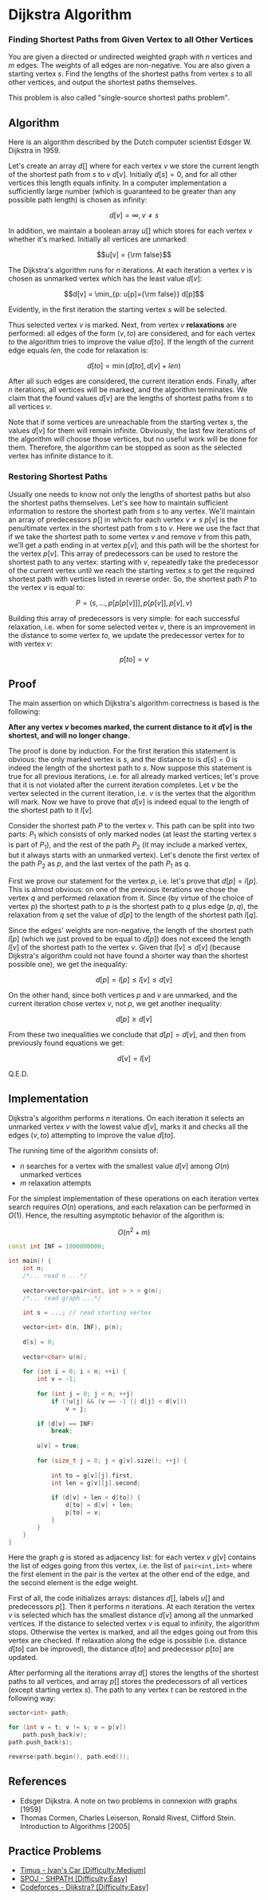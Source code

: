 <!--?title Dijkstra Algorithm -->

# Dijkstra Algorithm
### Finding Shortest Paths from Given Vertex to all Other Vertices

You are given a directed or undirected weighted graph with $n$ vertices and $m$ edges. The weights of all edges are non-negative. You are also given a starting vertex $s$. Find the lengths of the shortest paths from vertex $s$ to all other vertices, and output the shortest paths themselves.

This problem is also called "single-source shortest paths problem".

## Algorithm

Here is an algorithm described by the Dutch computer scientist Edsger W. Dijkstra in 1959.

Let's create an array $d[]$ where for each vertex $v$ we store the current length of the shortest path from $s$ to $v$ $d[v]$. Initially $d[s] = 0$, and for all other vertices this length equals infinity. In a computer implementation a sufficiently large number (which is guaranteed to be greater than any possible path length) is chosen as infinity:

$$d[v] = \infty, v \ne s$$

In addition, we maintain a boolean array $u[]$ which stores for each vertex $v$ whether it's marked. Initially all vertices are unmarked:

$$u[v] = {\rm false}$$

The Dijkstra's algorithm runs for $n$ iterations. At each iteration a vertex $v$ is chosen as unmarked vertex which has the least value $d[v]$:

$$d[v] = \min_{p: u[p]={\rm false}} d[p]$$

Evidently, in the first iteration the starting vertex $s$ will be selected.

Thus selected vertex $v$ is marked. Next, from vertex $v$ **relaxations** are performed: all edges of the form $(v,to)$ are considered, and for each vertex $to$ the algorithm tries to improve the value $d[to]$. If the length of the current edge equals $len$, the code for relaxation is:

$$d[to] = \min (d[to], d[v] + len)$$

After all such edges are considered, the current iteration ends. Finally, after $n$ iterations, all vertices will be marked, and the algorithm terminates. We claim that the found values $d[v]$ are the lengths of shortest paths from $s$ to all vertices $v$.

Note that if some vertices are unreachable from the starting vertex $s$, the values $d[v]$ for them will remain infinite. Obviously, the last few iterations of the algorithm will choose those vertices, but no useful work will be done for them. Therefore, the algorithm can be stopped as soon as the selected vertex has infinite distance to it.

### Restoring Shortest Paths 

Usually one needs to know not only the lengths of shortest paths but also the shortest paths themselves. Let's see how to maintain sufficient information to restore the shortest path from $s$ to any vertex. We'll maintain an array of predecessors $p[]$ in which for each vertex $v \ne s$ $p[v]$ is the penultimate vertex in the shortest path from $s$ to $v$. Here we use the fact that if we take the shortest path to some vertex $v$ and remove $v$ from this path, we'll get a path ending in at vertex $p[v]$, and this path will be the shortest for the vertex $p[v]$. This array of predecessors can be used to restore the shortest path to any vertex: starting with $v$, repeatedly take the predecessor of the current vertex until we reach the starting vertex $s$ to get the required shortest path with vertices listed in reverse order. So, the shortest path $P$ to the vertex $v$ is equal to:

$$P = (s, \ldots, p[p[p[v]]], p[p[v]], p[v], v)$$

Building this array of predecessors is very simple: for each successful relaxation, i.e. when for some selected vertex $v$, there is an improvement in the distance to some vertex $to$, we update the predecessor vertex for $to$ with vertex $v$:

$$p[to] = v$$

## Proof

The main assertion on which Dijkstra's algorithm correctness is based is the following:

**After any vertex $v$ becomes marked, the current distance to it $d[v]$ is the shortest, and will no longer change.**

The proof is done by induction. For the first iteration this statement is obvious: the only marked vertex is $s$, and the distance to is $d[s] = 0$ is indeed the length of the shortest path to $s$. Now suppose this statement is true for all previous iterations, i.e. for all already marked vertices; let's prove that it is not violated after the current iteration completes. Let $v$ be the vertex selected in the current iteration, i.e. $v$ is the vertex that the algorithm will mark. Now we have to prove that $d[v]$ is indeed equal to the length of the shortest path to it $l[v]$.

Consider the shortest path $P$ to the vertex $v$. This path can be split into two parts: $P_1$ which consists of only marked nodes (at least the starting vertex $s$ is part of $P_1$), and the rest of the path $P_2$ (it may include a marked vertex, but it always starts with an unmarked vertex). Let's denote the first vertex of the path $P_2$ as $p$, and the last vertex of the path $P_1$ as $q$.

First we prove our statement for the vertex $p$, i.e. let's prove that $d[p] = l[p]$. This is almost obvious: on one of the previous iterations we chose the vertex $q$ and performed relaxation from it. Since (by virtue of the choice of vertex $p$) the shortest path to $p$ is the shortest path to $q$ plus edge $(p,q)$, the relaxation from $q$ set the value of $d[p]$ to the length of the shortest path $l[q]$.

Since the edges' weights are non-negative, the length of the shortest path $l[p]$ (which we just proved to be equal to $d[p]$) does not exceed the length $l[v]$ of the shortest path to the vertex $v$. Given that $l[v] \le d[v]$ (because Dijkstra's algorithm could not have found a shorter way than the shortest possible one), we get the inequality:

$$d[p] = l[p] \le l[v] \le d[v]$$

On the other hand, since both vertices $p$ and $v$ are unmarked, and the current iteration chose vertex $v$, not $p$, we get another inequality:

$$d[p] \ge d[v]$$

From these two inequalities we conclude that $d[p] = d[v]$, and then from previously found equations we get:

$$d[v] = l[v]$$

Q.E.D.

## Implementation

Dijkstra's algorithm performs $n$ iterations. On each iteration it selects an unmarked vertex $v$ with the lowest value $d[v]$, marks it and checks all the edges $(v, to)$ attempting to improve the value $d[to]$.

The running time of the algorithm consists of:

* $n$ searches for a vertex with the smallest value $d[v]$ among $O(n)$ unmarked vertices
* $m$ relaxation attempts

For the simplest implementation of these operations on each iteration vertex search requires $O(n)$ operations, and each relaxation can be performed in $O(1)$. Hence, the resulting asymptotic behavior of the algorithm is:

$$O(n^2+m)$$ 

```cpp
const int INF = 1000000000;

int main() {
    int n;
    /*... read n ...*/
   
    vector<vector<pair<int, int > > > g(n);
    /*... read graph ...*/
    
    int s = ...; // read starting vertex

    vector<int> d(n, INF), p(n);
    
    d[s] = 0;
    
    vector<char> u(n);
    
    for (int i = 0; i < n; ++i) {
        int v = -1;
        
        for (int j = 0; j < n; ++j)
            if (!u[j] && (v == -1 || d[j] < d[v]))
                v = j;
        
        if (d[v] == INF)
            break;
        
        u[v] = true;
        
        for (size_t j = 0; j < g[v].size(); ++j) {
            
            int to = g[v][j].first,
            int len = g[v][j].second;
            
            if (d[v] + len < d[to]) {
                d[to] = d[v] + len;
                p[to] = v;
            }
        }
    }
}
```

Here the graph $g$ is stored as adjacency list: for each vertex $v$ $g[v]$ contains the list of edges going from this vertex, i.e. the list of `pair<int,int>` where the first element in the pair is the vertex at the other end of the edge, and the second element is the edge weight.

First of all, the code initializes arrays: distances $d[]$, labels $u[]$ and predecessors $p[]$. Then it performs $n$ iterations. At each iteration the vertex $v$ is selected which has the smallest distance $d[v]$ among all the unmarked vertices. If the distance to selected vertex $v$ is equal to infinity, the algorithm stops. Otherwise the vertex is marked, and all the edges going out from this vertex are checked. If relaxation along the edge is possible (i.e. distance $d[to]$ can be improved), the distance $d[to]$ and predecessor $p[to]$ are updated.

After performing all the iterations array $d[]$ stores the lengths of the shortest paths to all vertices, and array $p[]$ stores the predecessors of all vertices (except starting vertex $s$). The path to any vertex $t$ can be restored in the following way:

```cpp
vector<int> path;

for (int v = t; v != s; v = p[v])
    path.push_back(v);
path.push_back(s);

reverse(path.begin(), path.end());
```

## References

* Edsger Dijkstra. A note on two problems in connexion with graphs [1959]
* Thomas Cormen, Charles Leiserson, Ronald Rivest, Clifford Stein. Introduction to Algorithms [2005]

## Practice Problems
* [Timus - Ivan's Car [Difficulty:Medium]](http://acm.timus.ru/problem.aspx?space=1&num=1930)
* [SPOJ  - SHPATH [Difficulty:Easy]](http://www.spoj.com/problems/SHPATH/)
* [Codeforces - Dijkstra? [Difficulty:Easy]](http://codeforces.com/problemset/problem/20/C)

